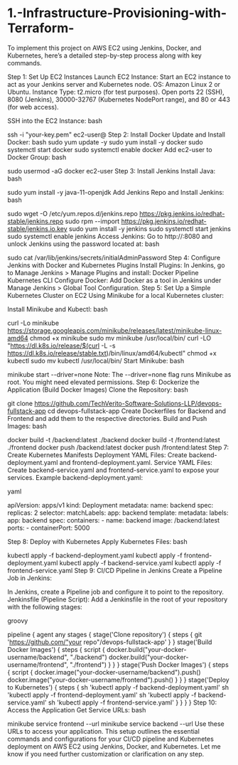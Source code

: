 # 1.-Infrastructure-Provisioning-with-Terraform- 

To implement this project on AWS EC2 using Jenkins, Docker, and Kubernetes, here’s a detailed step-by-step process along with key commands.

Step 1: Set Up EC2 Instances
Launch EC2 Instance: Start an EC2 instance to act as your Jenkins server and Kubernetes node.
OS: Amazon Linux 2 or Ubuntu.
Instance Type: t2.micro (for test purposes).
Open ports 22 (SSH), 8080 (Jenkins), 30000-32767 (Kubernetes NodePort range), and 80 or 443 (for web access).

SSH into the EC2 Instance:
bash

ssh -i "your-key.pem" ec2-user@<EC2-IP>
Step 2: Install Docker
Update and Install Docker:
bash
sudo yum update -y
sudo yum install -y docker
sudo systemctl start docker
sudo systemctl enable docker
Add ec2-user to Docker Group:
bash

sudo usermod -aG docker ec2-user
Step 3: Install Jenkins
Install Java:
bash

sudo yum install -y java-11-openjdk
Add Jenkins Repo and Install Jenkins:
bash

sudo wget -O /etc/yum.repos.d/jenkins.repo https://pkg.jenkins.io/redhat-stable/jenkins.repo
sudo rpm --import https://pkg.jenkins.io/redhat-stable/jenkins.io.key
sudo yum install -y jenkins
sudo systemctl start jenkins
sudo systemctl enable jenkins
Access Jenkins: Go to http://<EC2-IP>:8080 and unlock Jenkins using the password located at:
bash

sudo cat /var/lib/jenkins/secrets/initialAdminPassword
Step 4: Configure Jenkins with Docker and Kubernetes Plugins
Install Plugins: In Jenkins, go to Manage Jenkins > Manage Plugins and install:
Docker Pipeline
Kubernetes CLI
Configure Docker: Add Docker as a tool in Jenkins under Manage Jenkins > Global Tool Configuration.
Step 5: Set Up a Simple Kubernetes Cluster on EC2
Using Minikube for a local Kubernetes cluster:

Install Minikube and Kubectl:
bash

curl -Lo minikube https://storage.googleapis.com/minikube/releases/latest/minikube-linux-amd64
chmod +x minikube
sudo mv minikube /usr/local/bin/
curl -LO "https://dl.k8s.io/release/$(curl -L -s https://dl.k8s.io/release/stable.txt)/bin/linux/amd64/kubectl"
chmod +x kubectl
sudo mv kubectl /usr/local/bin/
Start Minikube:
bash

minikube start --driver=none
Note: The --driver=none flag runs Minikube as root. You might need elevated permissions.
Step 6: Dockerize the Application (Build Docker Images)
Clone the Repository:
bash

git clone https://github.com/TechVerito-Software-Solutions-LLP/devops-fullstack-app
cd devops-fullstack-app
Create Dockerfiles for Backend and Frontend and add them to the respective directories.
Build and Push Images:
bash

docker build -t <your-docker-username>/backend:latest ./backend
docker build -t <your-docker-username>/frontend:latest ./frontend
docker push <your-docker-username>/backend:latest
docker push <your-docker-username>/frontend:latest
Step 7: Create Kubernetes Manifests
Deployment YAML Files:
Create backend-deployment.yaml and frontend-deployment.yaml.
Service YAML Files:
Create backend-service.yaml and frontend-service.yaml to expose your services.
Example backend-deployment.yaml:

yaml

apiVersion: apps/v1
kind: Deployment
metadata:
  name: backend
spec:
  replicas: 2
  selector:
    matchLabels:
      app: backend
  template:
    metadata:
      labels:
        app: backend
    spec:
      containers:
      - name: backend
        image: <your-docker-username>/backend:latest
        ports:
        - containerPort: 5000

        
Step 8: Deploy with Kubernetes
Apply Kubernetes Files:
bash

kubectl apply -f backend-deployment.yaml
kubectl apply -f frontend-deployment.yaml
kubectl apply -f backend-service.yaml
kubectl apply -f frontend-service.yaml
Step 9: CI/CD Pipeline in Jenkins
Create a Pipeline Job in Jenkins:

In Jenkins, create a Pipeline job and configure it to point to the repository.
Jenkinsfile (Pipeline Script): Add a Jenkinsfile in the root of your repository with the following stages:

groovy

pipeline {
    agent any
    stages {
        stage('Clone repository') {
            steps {
                git 'https://github.com/"your repo"/devops-fullstack-app'
            }
        }
        stage('Build Docker Images') {
            steps {
                script {
                    docker.build("your-docker-username/backend", "./backend")
                    docker.build("your-docker-username/frontend", "./frontend")
                }
            }
        }
        stage('Push Docker Images') {
            steps {
                script {
                    docker.image("your-docker-username/backend").push()
                    docker.image("your-docker-username/frontend").push()
                }
            }
        }
        stage('Deploy to Kubernetes') {
            steps {
                sh 'kubectl apply -f backend-deployment.yaml'
                sh 'kubectl apply -f frontend-deployment.yaml'
                sh 'kubectl apply -f backend-service.yaml'
                sh 'kubectl apply -f frontend-service.yaml'
            }
        }
    }
}
Step 10: Access the Application
Get Service URLs:
bash

minikube service frontend --url
minikube service backend --url
Use these URLs to access your application.
This setup outlines the essential commands and configurations for your CI/CD pipeline and Kubernetes deployment on AWS EC2 using Jenkins, Docker, and Kubernetes. Let me know if you need further customization or clarification on any step.
